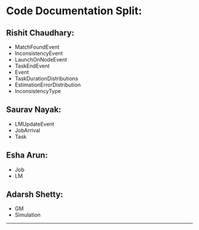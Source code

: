 # Code Documentation Split:

## Rishit Chaudhary:
- MatchFoundEvent
- InconsistencyEvent
- LaunchOnNodeEvent
- TaskEndEvent
- Event
- TaskDurationDistributions
- EstimationErrorDistribution
- InconsistencyType

## Saurav Nayak:
- LMUpdateEvent
- JobArrival
- Task

## Esha Arun:
- Job
- LM

## Adarsh Shetty:
- GM
- Simulation

---